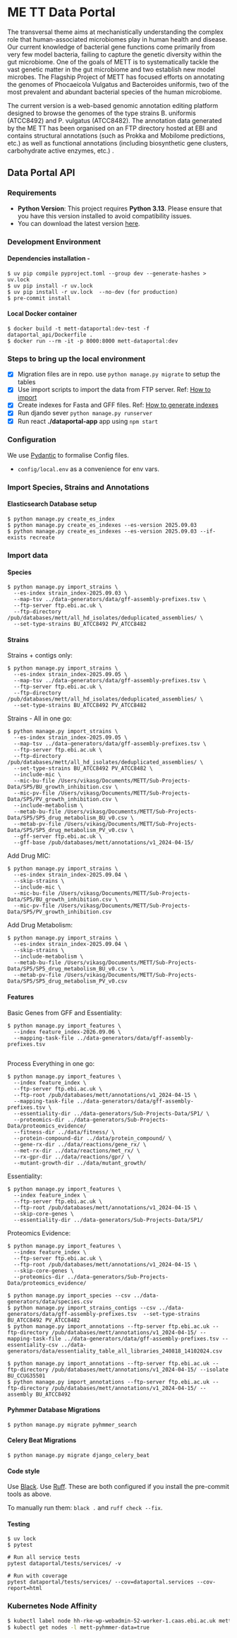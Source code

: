 # ME TT Data Portal

The transversal theme aims at mechanistically understanding the complex role that human-associated microbiomes play in
human health and disease. Our current knowledge of bacterial gene functions come primarily from very few model bacteria,
failing to capture the genetic diversity within the gut microbiome. One of the goals of METT is to systematically tackle
the vast genetic matter in the gut microbiome and two establish new model microbes. The Flagship Project of METT has
focused efforts on annotating the genomes of Phocaeicola Vulgatus and Bacteroides uniformis, two of the most prevalent
and abundant bacterial species of the human microbiome.

The current version is a web-based genomic annotation editing platform designed to browse the genomes of the type
strains B. uniformis (ATCC8492) and P. vulgatus (ATCC8482). The annotation data generated by the ME TT has been
organised on an FTP directory hosted at EBI and contains structural annotations (such as Prokka and Mobilome
predictions, etc.) as well as functional annotations (including biosynthetic gene clusters, carbohydrate active enzymes,
etc.) .

## Data Portal API

### Requirements

- **Python Version**: This project requires **Python 3.13**. Please ensure that you have this version installed to avoid
  compatibility issues.
- You can download the latest version [here](https://www.python.org/downloads/).

### Development Environment

#### Dependencies installation -

```shell
$ uv pip compile pyproject.toml --group dev --generate-hashes > uv.lock
$ uv pip install -r uv.lock
$ uv pip install -r uv.lock  --no-dev (for production)
$ pre-commit install
```

#### Local Docker container 
```shell
$ docker build -t mett-dataportal:dev-test -f dataportal_api/Dockerfile .
$ docker run --rm -it -p 8000:8000 mett-dataportal:dev
```

### Steps to bring up the local environment

- [X] Migration files are in repo. use ```python manage.py migrate``` to setup the tables
- [X] Use import scripts to import the data from FTP server.
  Ref: [How to import](data-generators/import-scripts/README.md)
- [X] Create indexes for Fasta and GFF files.
  Ref: [How to generate indexes](data-generators/index-scripts/README.md)
- [X] Run djando sever ```python manage.py runserver```
- [X] Run react **./dataportal-app** app using ```npm start```

### Configuration

We use [Pydantic](https://pydantic-docs.helpmanual.io/) to formalise Config files.

- `config/local.env` as a convenience for env vars.

### Import Species, Strains and Annotations

#### Elasticsearch Database setup
```shell
$ python manage.py create_es_index
$ python manage.py create_es_indexes --es-version 2025.09.03
$ python manage.py create_es_indexes --es-version 2025.09.03 --if-exists recreate
```
### Import data

#### Species
```shell
$ python manage.py import_strains \
  --es-index strain_index-2025.09.03 \
  --map-tsv ../data-generators/data/gff-assembly-prefixes.tsv \
  --ftp-server ftp.ebi.ac.uk \
  --ftp-directory /pub/databases/mett/all_hd_isolates/deduplicated_assemblies/ \
  --set-type-strains BU_ATCC8492 PV_ATCC8482
```

#### Strains
Strains + contigs only:
```shell
$ python manage.py import_strains \
  --es-index strain_index-2025.09.05 \
  --map-tsv ../data-generators/data/gff-assembly-prefixes.tsv \
  --ftp-server ftp.ebi.ac.uk \
  --ftp-directory /pub/databases/mett/all_hd_isolates/deduplicated_assemblies/ \
  --set-type-strains BU_ATCC8492 PV_ATCC8482
```
Strains - All in one go: 
```shell
$ python manage.py import_strains \
  --es-index strain_index-2025.09.05 \
  --map-tsv ../data-generators/data/gff-assembly-prefixes.tsv \
  --ftp-server ftp.ebi.ac.uk \
  --ftp-directory /pub/databases/mett/all_hd_isolates/deduplicated_assemblies/ \
  --set-type-strains BU_ATCC8492 PV_ATCC8482 \
  --include-mic \
  --mic-bu-file /Users/vikasg/Documents/METT/Sub-Projects-Data/SP5/BU_growth_inhibition.csv \
  --mic-pv-file /Users/vikasg/Documents/METT/Sub-Projects-Data/SP5/PV_growth_inhibition.csv \
  --include-metabolism \
  --metab-bu-file /Users/vikasg/Documents/METT/Sub-Projects-Data/SP5/SP5_drug_metabolism_BU_v0.csv \
  --metab-pv-file /Users/vikasg/Documents/METT/Sub-Projects-Data/SP5/SP5_drug_metabolism_PV_v0.csv \
  --gff-server ftp.ebi.ac.uk \
  --gff-base /pub/databases/mett/annotations/v1_2024-04-15/
```
Add Drug MIC:
```shell
$ python manage.py import_strains \
  --es-index strain_index-2025.09.04 \
  --skip-strains \
  --include-mic \
  --mic-bu-file /Users/vikasg/Documents/METT/Sub-Projects-Data/SP5/BU_growth_inhibition.csv \
  --mic-pv-file /Users/vikasg/Documents/METT/Sub-Projects-Data/SP5/PV_growth_inhibition.csv
```
Add Drug Metabolism:
```shell
$ python manage.py import_strains \
  --es-index strain_index-2025.09.04 \
  --skip-strains \
  --include-metabolism \
  --metab-bu-file /Users/vikasg/Documents/METT/Sub-Projects-Data/SP5/SP5_drug_metabolism_BU_v0.csv \
  --metab-pv-file /Users/vikasg/Documents/METT/Sub-Projects-Data/SP5/SP5_drug_metabolism_PV_v0.csv

```

#### Features
Basic Genes from GFF and Essentiality:
```shell
$ python manage.py import_features \
  --index feature_index-2026.09.06 \
  --mapping-task-file ../data-generators/data/gff-assembly-prefixes.tsv


```
Process Everything in one go:
```shell
$ python manage.py import_features \
  --index feature_index \
  --ftp-server ftp.ebi.ac.uk \
  --ftp-root /pub/databases/mett/annotations/v1_2024-04-15 \
  --mapping-task-file ../data-generators/data/gff-assembly-prefixes.tsv \
  --essentiality-dir ../data-generators/Sub-Projects-Data/SP1/ \
  --proteomics-dir ../data-generators/Sub-Projects-Data/proteomics_evidence/
  --fitness-dir ../data/fitness/ \
  --protein-compound-dir ../data/protein_compound/ \
  --gene-rx-dir ../data/reactions/gene_rx/ \
  --met-rx-dir ../data/reactions/met_rx/ \
  --rx-gpr-dir ../data/reactions/gpr/ \
  --mutant-growth-dir ../data/mutant_growth/
```

Essentiality:
```shell
$ python manage.py import_features \
  --index feature_index \
  --ftp-server ftp.ebi.ac.uk \
  --ftp-root /pub/databases/mett/annotations/v1_2024-04-15 \
  --skip-core-genes \
  --essentiality-dir ../data-generators/Sub-Projects-Data/SP1/
```

Proteomics Evidence:
```shell
$ python manage.py import_features \
  --index feature_index \
  --ftp-server ftp.ebi.ac.uk \
  --ftp-root /pub/databases/mett/annotations/v1_2024-04-15 \
  --skip-core-genes \
  --proteomics-dir ../data-generators/Sub-Projects-Data/proteomics_evidence/
```



```shell
$ python manage.py import_species --csv ../data-generators/data/species.csv
$ python manage.py import_strains_contigs --csv ../data-generators/data/gff-assembly-prefixes.tsv  --set-type-strains BU_ATCC8492 PV_ATCC8482
$ python manage.py import_annotations --ftp-server ftp.ebi.ac.uk --ftp-directory /pub/databases/mett/annotations/v1_2024-04-15/ --mapping-task-file ../data-generators/data/gff-assembly-prefixes.tsv --essentiality-csv ../data-generators/data/essentiality_table_all_libraries_240818_14102024.csv

$ python manage.py import_annotations --ftp-server ftp.ebi.ac.uk --ftp-directory /pub/databases/mett/annotations/v1_2024-04-15/ --isolate BU_CCUG35501
$ python manage.py import_annotations --ftp-server ftp.ebi.ac.uk --ftp-directory /pub/databases/mett/annotations/v1_2024-04-15/ --assembly BU_ATCC8492

```

#### Pyhmmer Database Migrations
```shell
$ python manage.py migrate pyhmmer_search
```


#### Celery Beat Migrations
```shell
$ python manage.py migrate django_celery_beat
```


#### Code style

Use [Black](https://black.readthedocs.io/en/stable/).
Use [Ruff](https://docs.astral.sh/ruff/installation/).
These are both configured if you install the pre-commit tools as above.

To manually run them:
`black .` and `ruff check --fix`.

#### Testing

```shell
$ uv lock
$ pytest

# Run all service tests
pytest dataportal/tests/services/ -v

# Run with coverage
pytest dataportal/tests/services/ --cov=dataportal.services --cov-report=html
```

### Kubernetes Node Affinity 
```bash
$ kubectl label node hh-rke-wp-webadmin-52-worker-1.caas.ebi.ac.uk mett-pyhmmer-data=true
$ kubectl get nodes -l mett-pyhmmer-data=true
```
